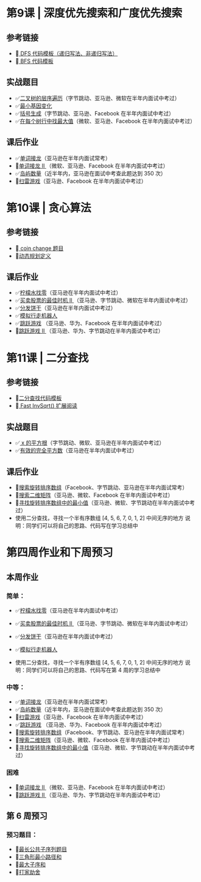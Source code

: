 # 第9课 | 深度优先搜索和广度优先搜索

## 参考链接

- 🔲[ DFS 代码模板（递归写法、非递归写法）](https://shimo.im/docs/UdY2UUKtliYXmk8t/)
- 🔲[ BFS 代码模板](https://shimo.im/docs/ZBghMEZWix0Lc2jQ/)

## 实战题目

- ✅[二叉树的层序遍历](https://leetcode-cn.com/problems/binary-tree-level-order-traversal/#/description)（字节跳动、亚马逊、微软在半年内面试中考过）
- ✅[最小基因变化](https://leetcode-cn.com/problems/minimum-genetic-mutation/#/description)
- ✅[括号生成](https://leetcode-cn.com/problems/generate-parentheses/#/description)（字节跳动、亚马逊、Facebook 在半年内面试中考过）
- ✅[在每个树行中找最大值](https://leetcode-cn.com/problems/find-largest-value-in-each-tree-row/#/description)（微软、亚马逊、Facebook 在半年内面试中考过）

## 课后作业

- ✅[单词接龙](https://leetcode-cn.com/problems/word-ladder/description/)（亚马逊在半年内面试常考）
- 🔲[单词接龙 II ](https://leetcode-cn.com/problems/word-ladder-ii/description/)（微软、亚马逊、Facebook 在半年内面试中考过）
- ✅[岛屿数量](https://leetcode-cn.com/problems/number-of-islands/)（近半年内，亚马逊在面试中考查此题达到 350 次）
- 🔲[扫雷游戏](https://leetcode-cn.com/problems/minesweeper/description/)（亚马逊、Facebook 在半年内面试中考过）



# 第10课 |  贪心算法

## 参考链接

- 🔲[ coin change 题目](https://leetcode-cn.com/problems/coin-change/)
- 🔲[动态规划定义](https://zh.wikipedia.org/wiki/动态规划)

## 课后作业

- ✅[柠檬水找零](https://leetcode-cn.com/problems/lemonade-change/description/)（亚马逊在半年内面试中考过）
- ✅[买卖股票的最佳时机 II ](https://leetcode-cn.com/problems/best-time-to-buy-and-sell-stock-ii/description/)（亚马逊、字节跳动、微软在半年内面试中考过）
- ✅[分发饼干](https://leetcode-cn.com/problems/assign-cookies/description/)（亚马逊在半年内面试中考过）
- ✅[模拟行走机器人](https://leetcode-cn.com/problems/walking-robot-simulation/description/)
- ✅[跳跃游戏](https://leetcode-cn.com/problems/jump-game/) （亚马逊、华为、Facebook 在半年内面试中考过）
- 🔲[跳跃游戏 II ](https://leetcode-cn.com/problems/jump-game-ii/)（亚马逊、华为、字节跳动在半年内面试中考过）



# 第11课 | 二分查找

## 参考链接

- 🔲[二分查找代码模板](https://shimo.im/docs/xvIIfeEzWYEUdBPD/)
- 🔲[ Fast InvSqrt() 扩展阅读](https://www.beyond3d.com/content/articles/8/)

## 实战题目

- ✅[ x 的平方根](https://leetcode-cn.com/problems/sqrtx/)（字节跳动、微软、亚马逊在半年内面试中考过）
- ✅[有效的完全平方数](https://leetcode-cn.com/problems/valid-perfect-square/)（亚马逊在半年内面试中考过）

## 课后作业

- 🔲[搜索旋转排序数组](https://leetcode-cn.com/problems/search-in-rotated-sorted-array/)（Facebook、字节跳动、亚马逊在半年内面试常考）
- 🔲[搜索二维矩阵](https://leetcode-cn.com/problems/search-a-2d-matrix/)（亚马逊、微软、Facebook 在半年内面试中考过）
- 🔲[寻找旋转排序数组中的最小值](https://leetcode-cn.com/problems/find-minimum-in-rotated-sorted-array/)（亚马逊、微软、字节跳动在半年内面试中考过）
- 使用二分查找，寻找一个半有序数组 [4, 5, 6, 7, 0, 1, 2] 中间无序的地方
  说明：同学们可以将自己的思路、代码写在学习总结中



# 第四周作业和下周预习

## 本周作业

### 简单：

- ✅[柠檬水找零](https://leetcode-cn.com/problems/lemonade-change/description/)（亚马逊在半年内面试中考过）
- ✅[买卖股票的最佳时机 II ](https://leetcode-cn.com/problems/best-time-to-buy-and-sell-stock-ii/description/)（亚马逊、字节跳动、微软在半年内面试中考过）
- ✅[分发饼干](https://leetcode-cn.com/problems/assign-cookies/description/)（亚马逊在半年内面试中考过）
- ✅[模拟行走机器人](https://leetcode-cn.com/problems/walking-robot-simulation/description/)

- 使用二分查找，寻找一个半有序数组 [4, 5, 6, 7, 0, 1, 2] 中间无序的地方
  说明：同学们可以将自己的思路、代码写在第 4 周的学习总结中

### 中等：

- ✅[单词接龙](https://leetcode-cn.com/problems/word-ladder/description/)（亚马逊在半年内面试常考）
- ✅[岛屿数量](https://leetcode-cn.com/problems/number-of-islands/)（近半年内，亚马逊在面试中考查此题达到 350 次）
- 🔲[扫雷游戏](https://leetcode-cn.com/problems/minesweeper/description/)（亚马逊、Facebook 在半年内面试中考过）
- ✅[跳跃游戏](https://leetcode-cn.com/problems/jump-game/) （亚马逊、华为、Facebook 在半年内面试中考过）
- 🔲[搜索旋转排序数组](https://leetcode-cn.com/problems/search-in-rotated-sorted-array/)（Facebook、字节跳动、亚马逊在半年内面试常考）
- 🔲[搜索二维矩阵](https://leetcode-cn.com/problems/search-a-2d-matrix/)（亚马逊、微软、Facebook 在半年内面试中考过）
- 🔲[寻找旋转排序数组中的最小值](https://leetcode-cn.com/problems/find-minimum-in-rotated-sorted-array/)（亚马逊、微软、字节跳动在半年内面试中考过）

### 困难

- 🔲[单词接龙 II ](https://leetcode-cn.com/problems/word-ladder-ii/description/)（微软、亚马逊、Facebook 在半年内面试中考过）
- 🔲[跳跃游戏 II ](https://leetcode-cn.com/problems/jump-game-ii/)（亚马逊、华为、字节跳动在半年内面试中考过）



## 第 6 周预习

### 预习题目：

- 🔲[最长公共子序列题目](https://leetcode-cn.com/problems/longest-common-subsequence/)
- 🔲[三角形最小路径和](https://leetcode-cn.com/problems/triangle/description/)
- 🔲[最大子序和](https://leetcode-cn.com/problems/maximum-subarray/)
- 🔲[打家劫舍](https://leetcode-cn.com/problems/house-robber/)